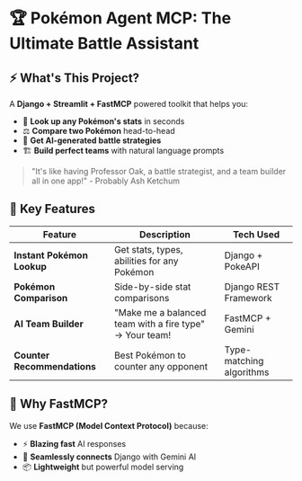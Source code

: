 # 🏆 Pokémon Agent MCP: The Ultimate Battle Assistant

## ⚡ **What's This Project?**

A **Django + Streamlit + FastMCP** powered toolkit that helps you:
- 🔎 **Look up any Pokémon's stats** in seconds
- ⚖️ **Compare two Pokémon** head-to-head
- 🧠 **Get AI-generated battle strategies**
- 🏗️ **Build perfect teams** with natural language prompts

> "It's like having Professor Oak, a battle strategist, and a team builder all in one app!" - Probably Ash Ketchum

## 🌟 **Key Features**

| Feature | Description | Tech Used |
|---------|-------------|-----------|
| **Instant Pokémon Lookup** | Get stats, types, abilities for any Pokémon | Django + PokeAPI |
| **Pokémon Comparison** | Side-by-side stat comparisons | Django REST Framework |
| **AI Team Builder** | "Make me a balanced team with a fire type" → Your team! | FastMCP + Gemini |
| **Counter Recommendations** | Best Pokémon to counter any opponent | Type-matching algorithms |

## 🚀 **Why FastMCP?**

We use **FastMCP (Model Context Protocol)** because:
- ⚡ **Blazing fast** AI responses
- 🔗 **Seamlessly connects** Django with Gemini AI
- 📦 **Lightweight** but powerful model serving



